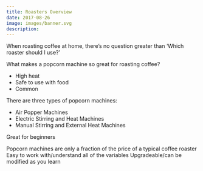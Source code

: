 ```yaml
---
title: Roasters Overview
date: 2017-08-26
image: images/banner.svg
description: 
---
```


When roasting coffee at home, there’s no question greater than ‘Which roaster should I use?’

What makes a popcorn machine so great for roasting coffee?

- High heat
- Safe to use with food
- Common

There are three types of popcorn machines:

- Air Popper Machines
- Electric Stirring and Heat Machines
- Manual Stirring and External Heat Machines

Great for beginners

Popcorn machines are only a fraction of the price of a typical coffee roaster
Easy to work with/understand all of the variables
Upgradeable/can be modified as you learn
